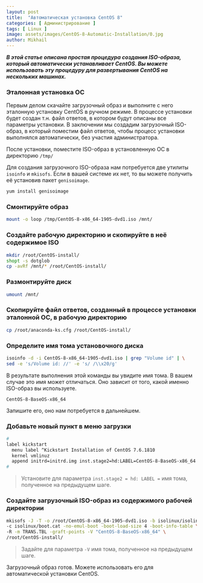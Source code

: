 ```yaml
---
layout: post
title:  "Автоматическая установка CentOS 8"
categories: [ Администрирование ]
tags: [ Linux ]
image: assets/images/CentOS-8-Automatic-Installation/0.jpg
author: Mikhail
---
```

***В этой статье описана простая процедура создания ISO-образа, который автоматически устанавливает CentOS. Вы можете использовать эту процедуру для развертывания CentOS на нескольких машинах.***

### Эталонная установка ОС

Первым делом скачайте загрузочный образ и выполните с него эталонную установку CentOS в ручном режиме. В процессе установки будет создан т.н. файл ответов, в котором будут описаны все параметры установки. В заключении мы создадим загрузочный ISO-образ, в который поместим файл ответов, чтобы процесс установки выполнялся автоматически, без участия администратора. 

После установки, поместите ISO-образ в установленную ОС в директорию `/tmp/`

Для создания загрузочного ISO-образа нам потребуется две утилиты `isoinfo` и  `mkisofs`. Если в вашей системе их нет, то вы можете получить её установив пакет `genisoimage`.

```bash
yum install genisoimage
```

### Смонтируйте образ

```bash
mount -o loop /tmp/CentOS-8-x86_64-1905-dvd1.iso /mnt/
```

### Создайте рабочую директорию и скопируйте в неё содержимое ISO

```bash
mkdir /root/CentOS-install/
shopt -s dotglob
cp -avRf /mnt/* /root/CentOS-install/
```

### Размонтируйте диск

```bash
umount /mnt/
```

### Скопируйте файл ответов, созданный в процессе установки эталонной ОС, в рабочую директорию

```bash
cp /root/anaconda-ks.cfg /root/CentOS-install/
```

### Определите имя тома установочного диска

```bash
isoinfo -d -i CentOS-8-x86_64-1905-dvd1.iso | grep "Volume id" | \
sed -e 's/Volume id: //' -e 's/ /\\x20/g'
```

В результате выполнения этой команды вы увидите имя тома. В вашем случае это имя может отличаться. Оно зависит от того, какой именно ISO-образ вы используете.

```
CentOS-8-BaseOS-x86_64
```

Запишите его, оно нам потребуется в дальнейшем.

### Добавьте новый пункт в меню загрузки

```bash
#
label kickstart
  menu label ^Kickstart Installation of CentOS 7.6.1810
  kernel vmlinuz
  append initrd=initrd.img inst.stage2=hd:LABEL=CentOS-8-BaseOS-x86_64 inst.ks=cdrom:/anaconda-ks.cfg
#
```

>Установите для параметра `inst.stage2 = hd: LABEL =` имя тома, полученное на предыдущем шаге.

### Создайте загрузочный ISO-образ из содержимого рабочей директории

```bash
mkisofs -J -T -o /root/CentOS-8-x86_64-1905-dvd1.iso -b isolinux/isolinux.bin \
-c isolinux/boot.cat -no-emul-boot -boot-load-size 4 -boot-info-table \
-R -m TRANS.TBL -graft-points -V "CentOS-8-BaseOS-x86_64" \
/root/CentOS-install/
```
>Задайте для параметра `-V` имя тома, полученное на предыдущем шаге.

Загрузочный образ готов. Можете использовать его для автоматической установки CentOS.